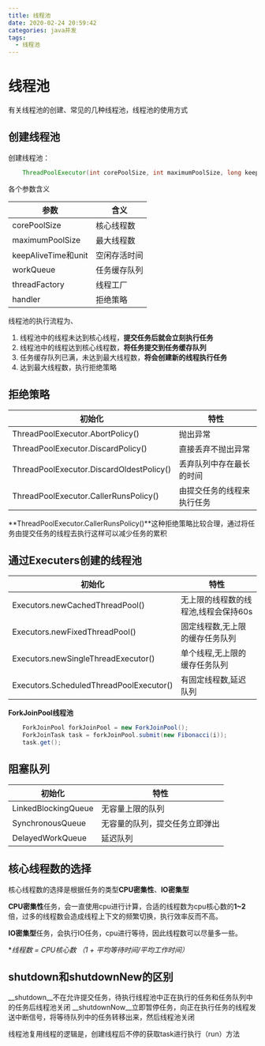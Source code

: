 ```yaml
---
title: 线程池
date: 2020-02-24 20:59:42
categories: java并发
tags:
  - 线程池
---
```


# 线程池
有关线程池的创建、常见的几种线程池，线程池的使用方式

## 创建线程池
创建线程池：

```java
    ThreadPoolExecutor(int corePoolSize, int maximumPoolSize, long keepAliveTime, TimeUnit unit, BlockingQueue<Runnable> workQueue, ThreadFactory threadFactory, RejectedExecutionHandler handler);

```
各个参数含义

参数|含义
--|--
corePoolSize|核心线程数
maximumPoolSize|最大线程数
keepAliveTime和unit|空闲存活时间
workQueue|任务缓存队列
threadFactory|线程工厂
handler|拒绝策略

线程池的执行流程为、
1. 线程池中的线程未达到核心线程，**提交任务后就会立刻执行任务**
2. 线程池中的线程达到核心线程数，**将任务提交到任务缓存队列**
3. 任务缓存队列已满，未达到最大线程数，**将会创建新的线程执行任务**
6. 达到最大线程数，执行拒绝策略

## 拒绝策略

初始化|特性
--|--
ThreadPoolExecutor.AbortPolicy()|抛出异常
ThreadPoolExecutor.DiscardPolicy()|直接丢弃不抛出异常
ThreadPoolExecutor.DiscardOldestPolicy()|丢弃队列中存在最长的时间
ThreadPoolExecutor.CallerRunsPolicy()|由提交任务的线程来执行任务

**ThreadPoolExecutor.CallerRunsPolicy()**这种拒绝策略比较合理，通过将任务由提交任务的线程去执行这样可以减少任务的累积

## 通过Executers创建的线程池

初始化|特性
--|--
Executors.newCachedThreadPool()|无上限的线程数的线程池,线程会保持60s
Executors.newFixedThreadPool()|固定线程数,无上限的缓存任务队列
Executors.newSingleThreadExecutor()|单个线程,无上限的缓存任务队列
Executors.ScheduledThreadPoolExecutor()|有固定线程数,延迟队列


**ForkJoinPool线程池**

```java
    ForkJoinPool forkJoinPool = new ForkJoinPool();
    ForkJoinTask task = forkJoinPool.submit(new Fibonacci(i));
    task.get();
```



## 阻塞队列

初始化|特性
--|--
LinkedBlockingQueue|无容量上限的队列
SynchronousQueue|无容量的队列，提交任务立即弹出
DelayedWorkQueue|延迟队列

## 核心线程数的选择

核心线程数的选择是根据任务的类型**CPU密集性**、**IO密集型**

**CPU密集性**任务，会一直使用cpu进行计算，合适的线程数为cpu核心数的**1~2**倍，过多的线程数会造成线程上下文的频繁切换，执行效率反而不高。

**IO密集型**任务，会执行IO任务，cpu进行等待，因此线程数可以尽量多一些。

**线程数 =  CPU核心数 *（1 + 平均等待时间/平均工作时间）**


## shutdown和shutdownNew的区别

__shutdown__不在允许提交任务，待执行线程池中正在执行的任务和任务队列中的任务后线程池关闭
__shutdownNow__立即暂停任务，向正在执行任务的线程发送中断信号，将等待队列中的任务转移出来，然后线程池关闭


线程池复用线程的逻辑是，创建线程后不停的获取task进行执行（run）方法

